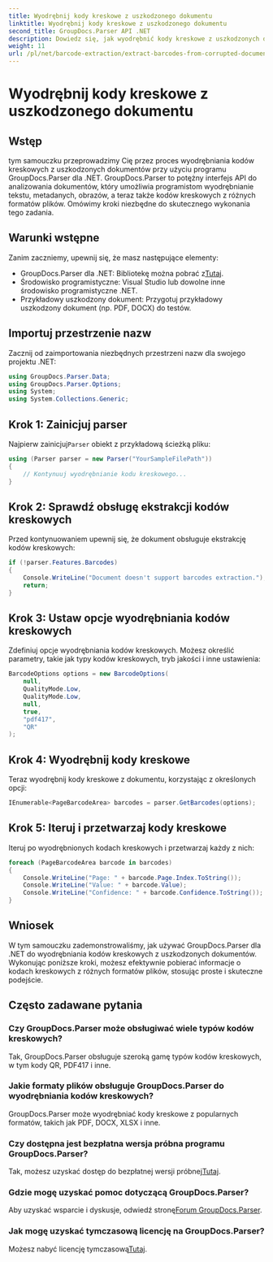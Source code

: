 ```yaml
---
title: Wyodrębnij kody kreskowe z uszkodzonego dokumentu
linktitle: Wyodrębnij kody kreskowe z uszkodzonego dokumentu
second_title: GroupDocs.Parser API .NET
description: Dowiedz się, jak wyodrębnić kody kreskowe z uszkodzonych dokumentów za pomocą GroupDocs.Parser dla .NET. Obszerny samouczek z instrukcjami krok po kroku.
weight: 11
url: /pl/net/barcode-extraction/extract-barcodes-from-corrupted-document/
---
```


# Wyodrębnij kody kreskowe z uszkodzonego dokumentu

## Wstęp
tym samouczku przeprowadzimy Cię przez proces wyodrębniania kodów kreskowych z uszkodzonych dokumentów przy użyciu programu GroupDocs.Parser dla .NET. GroupDocs.Parser to potężny interfejs API do analizowania dokumentów, który umożliwia programistom wyodrębnianie tekstu, metadanych, obrazów, a teraz także kodów kreskowych z różnych formatów plików. Omówimy kroki niezbędne do skutecznego wykonania tego zadania.
## Warunki wstępne
Zanim zaczniemy, upewnij się, że masz następujące elementy:
-  GroupDocs.Parser dla .NET: Bibliotekę można pobrać z[Tutaj](https://releases.groupdocs.com/parser/net/).
- Środowisko programistyczne: Visual Studio lub dowolne inne środowisko programistyczne .NET.
- Przykładowy uszkodzony dokument: Przygotuj przykładowy uszkodzony dokument (np. PDF, DOCX) do testów.

## Importuj przestrzenie nazw
Zacznij od zaimportowania niezbędnych przestrzeni nazw dla swojego projektu .NET:
```csharp
using GroupDocs.Parser.Data;
using GroupDocs.Parser.Options;
using System;
using System.Collections.Generic;
```
## Krok 1: Zainicjuj parser
 Najpierw zainicjuj`Parser` obiekt z przykładową ścieżką pliku:
```csharp
using (Parser parser = new Parser("YourSampleFilePath"))
{
    // Kontynuuj wyodrębnianie kodu kreskowego...
}
```
## Krok 2: Sprawdź obsługę ekstrakcji kodów kreskowych
Przed kontynuowaniem upewnij się, że dokument obsługuje ekstrakcję kodów kreskowych:
```csharp
if (!parser.Features.Barcodes)
{
    Console.WriteLine("Document doesn't support barcodes extraction.");
    return;
}
```
## Krok 3: Ustaw opcje wyodrębniania kodów kreskowych
Zdefiniuj opcje wyodrębniania kodów kreskowych. Możesz określić parametry, takie jak typy kodów kreskowych, tryb jakości i inne ustawienia:
```csharp
BarcodeOptions options = new BarcodeOptions(
    null,
    QualityMode.Low,
    QualityMode.Low,
    null,
    true,
    "pdf417",
    "QR"
);
```
## Krok 4: Wyodrębnij kody kreskowe
Teraz wyodrębnij kody kreskowe z dokumentu, korzystając z określonych opcji:
```csharp
IEnumerable<PageBarcodeArea> barcodes = parser.GetBarcodes(options);
```
## Krok 5: Iteruj i przetwarzaj kody kreskowe
Iteruj po wyodrębnionych kodach kreskowych i przetwarzaj każdy z nich:
```csharp
foreach (PageBarcodeArea barcode in barcodes)
{
    Console.WriteLine("Page: " + barcode.Page.Index.ToString());
    Console.WriteLine("Value: " + barcode.Value);
    Console.WriteLine("Confidence: " + barcode.Confidence.ToString());
}
```

## Wniosek
W tym samouczku zademonstrowaliśmy, jak używać GroupDocs.Parser dla .NET do wyodrębniania kodów kreskowych z uszkodzonych dokumentów. Wykonując poniższe kroki, możesz efektywnie pobierać informacje o kodach kreskowych z różnych formatów plików, stosując proste i skuteczne podejście.

## Często zadawane pytania
### Czy GroupDocs.Parser może obsługiwać wiele typów kodów kreskowych?
Tak, GroupDocs.Parser obsługuje szeroką gamę typów kodów kreskowych, w tym kody QR, PDF417 i inne.
### Jakie formaty plików obsługuje GroupDocs.Parser do wyodrębniania kodów kreskowych?
GroupDocs.Parser może wyodrębniać kody kreskowe z popularnych formatów, takich jak PDF, DOCX, XLSX i inne.
### Czy dostępna jest bezpłatna wersja próbna programu GroupDocs.Parser?
 Tak, możesz uzyskać dostęp do bezpłatnej wersji próbnej[Tutaj](https://releases.groupdocs.com/).
### Gdzie mogę uzyskać pomoc dotyczącą GroupDocs.Parser?
 Aby uzyskać wsparcie i dyskusje, odwiedź stronę[Forum GroupDocs.Parser](https://forum.groupdocs.com/c/parser/17).
### Jak mogę uzyskać tymczasową licencję na GroupDocs.Parser?
 Możesz nabyć licencję tymczasową[Tutaj](https://purchase.groupdocs.com/temporary-license/).